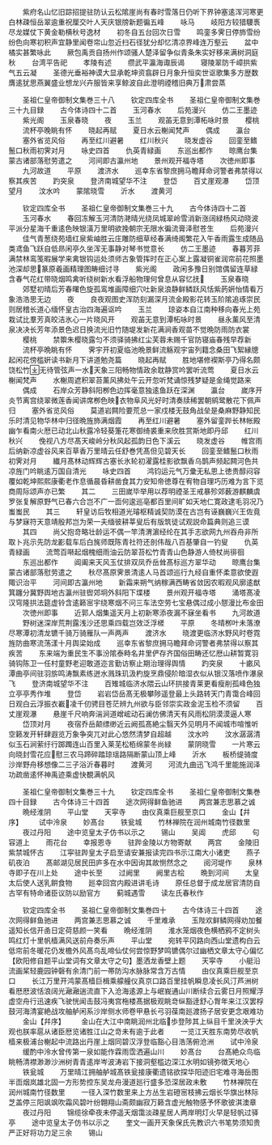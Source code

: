 <!-- { "loadSidebar": true } -->
　　紫府名山忆旧踪招提驻防认云松隂崖尚有春时雪落日仍听下界钟塞逺浑河寒更白林疎恒岳翠逾重祝厘交叶人天庆银牓新题徧五峰
　　咏马
　　岐阳方较猎騕褭尽龙媒仗下黄金勒横秋号逸材
　　初冬自五台回次日雪
　　鸣銮多霁日停斾雪纷纷色向寒初积声宜静里闻卷帘山忽近扫石径犹分却忆清凉界峰连万壑云
　　盆中橘实甚繁咏此
　　厥包禹贡自扬州作颂骚人楚泽留争似青条朱实好移来满树洞庭秋
　　台湾平告祀
　　孝陵有述
　　缵武平瀛海诹辰谒
　　寝陵翠防千嶂拱紫气五云凝
　　圣德光垂裕神谟大显承乾坤资翕辟日月象升恒奕世讴歌集多方歴数膺逺犹思燕翼盛业想龙兴卉服皆来享鲸波自此澄明禋稽旧典万肃尝蒸




　　圣祖仁皇帝御制文集巻三十八
　　钦定四库全书
　　圣祖仁皇帝御制文集巻三十九目録
　　古今体诗四十二首
　　玉河春水
　　后苑漫兴
　　仿二王墨迹
　　紫光阁
　　玉泉春晓
　　夜
　　玉兰
　　观苖无意到潭柘咏时景
　　樱桃
　　流杯亭晚眺有怀
　　晓起再赋
　　夏日水云榭闻梵声
　　偶成
　　瀛台
　　塞外省览风俗
　　再至红川避暑
　　红川秋兴
　　晓发虚谷
　　回銮至鳍鬛口秋雨初霁对月
　　咏史四首
　　仇英青緑画
　　东巡出都作
　　晾鹰台集蒙古诸部落慰劳遣之
　　河间即古瀛州地
　　景州观开福寺塔
　　次徳州即事
　　九河故道
　　平原
　　渡济水
　　巡幸东省黎庶拥马瞻拜命诃警者弗禁得以察其疾苦
　　趵突泉
　　登济南城望华不注
　　登岱
　　百丈崖观瀑
　　岱顶望月
　　汶水吟
　　蒙隂晓雪
　　沂水
　　渡黄河





　　钦定四库全书
　　圣祖仁皇帝御制文集巻三十九
　　古今体诗四十二首
　　玉河春水
　　春回冻解玉河清防滟晴光绕凤城翠岭雪消新涨阔緑杨风动晓波平派分星海千重逺色映银潢万里明欲挽朝宗无限水徧流膏泽慰苍生
　　后苑漫兴
　　佳气青葱绕苑墙红泉紫岫胜云庄雕防细草经春满绮阁繁花入午香雨露生成随品类鸢鱼飞跃自低昻闲亭久坐浑无事静对琴书觉意长
　　仿二王墨迹
　　春暮芳菲满禁林鸾笺暇展学来禽银钩运处须师古象管挥时在正心案上露凝铜雀润帘前花照墨池深却思篆原羲画精理图畴细讨寻
　　紫光阁
　　政闲多豫日别馆偶留连草緑含春气花红带晓烟鸣禽听绕树新水看浮船物理何曾息从容忆抚
　　玉泉春晓
　　郊墅初晴后芳春曙色旋孤鸾堆画障细穴吐新泉浪静鲜鳞跃风恬紫菂姸怡情看万象浩浩思无边
　　夜
　　良夜观图史浑防刻漏深月流金殿影花转玉阶隂追琢崇民则居稽长道心缅怀皇古治四海遍讴吟
　　玉兰
　　琼姿本自江南种移向春光上苑栽试比羣芳真皎洁氷心一片晓风开
　　观苖无意到潭柘咏时景
　　昼永薰风至清泉决决长芳年添景色迟日换流光旧竹随堤发新花满涧香观苗不觉晩防雨防衣裳
　　樱桃
　　禁籞朱樱晓露匀不须驿骑拂红尘芙蓉未赐千官防寝庙春残早荐新
　　流杯亭晩眺有怀
　　霁宇开初夏临池晩景鲜流觞观宇宙列籍念桑田飞絮縁牕起闲花傍槛姸读书新月下讲道勉尧篇
　　晓起再赋
　　胜地堪修褉斯亭乃得名颇饶松竹无待管弦声一水天象三阳畅物情政余耽静赏吟罢听流莺
　　夏日水云榭闻梵声
　　水榭周遮积翠苔薰风拂处午云开忽听梵诵惊残梦疑是金绳觉路来
　　偶成
　　石岸众芳静斜阳栁色边挥毫意独逺鱼跃在深渊
　　瀛台
　　嵗序开炎节离宫绕翠微莲香闻讲席栁色映衣物阜风光好时清奏牍稀罢朝鹓鹭散花下佩声归
　　塞外省览风俗
　　莫道岩闗险要荒总一家戍楼无鼓角战垒是桑麻野静知民乐时清见物华林中归径晩旌斾满烟霞
　　再至红川避暑
　　塞外留銮跸长林帐殿幽乍看南火厯已动北山秋露冷轻葵箑花寒御绮裘重来欣胜赏斯地即丹邱
　　红川秋兴
　　俛视八方尽髙天峻岭分秋风起孤韵日色下溪云
　　晓发虚谷
　　帷宫雨后纳新凉虚谷风来百草香万里晴云任舒巻凭髙但见碧天长
　　回銮至鳍鬛口秋雨初霁对月
　　纎月髙林动辉辉古塞长氷轮初濯露桂影欲飘香乌鹊声频起闗河色共凉旌门吟眺逺万国自清光
　　咏史四首
　　鸿钧运元气万彚无私恩上徳贵醇闷容覆如乾坤熙熙康衢老作息循晨昏耕凿食其力安知帝徳尊在宥物自理巧历难为言下览商周际颂声亦已繁
　　其二
　　三田嵗毕举用以荐明禋圣王戒暴殄郊薮游麒麟虞罗张复解原野气已春六合岂不广一靣何逡巡亳都百里间旷如天地仁寛政逮毛羽况乃蚩蚩民
　　其三
　　轩皇访后牧相道光璿枢精诚契防漠在古岂有诬巍巍兴王佐竟与梦寐符天意靖殷邦岂为荣一夫缅彼耕莘叟后有版筑徒试观説命篇典则追三谟
　　其四
　　尚父抱竒略壮龄运不偶一竿清渭濵经纶在其手志欲网九州吞舟非所取卜兆示先防龙彲载车后白旄师既陈青社符还剖伟哉八百基肇自一钓叟
　　仇英青緑画
　　流莺百啭起烟槐细雨油云防翠苔松竹青青山色静游人倚杖尚徘徊
　　东巡出都作
　　阊阖来天风玉仗排双凤乔岳耸髙标巡方翠华动
　　晾鹰台集蒙古诸部落慰劳遣之
　　秋尽髙原霁景清逺人马首颂巡行九经自重怀柔意欲使遐陬识治平
　　河间即古瀛州地
　　新霜来朔气纳稼满西畴省敛因农暇观风廓逺猷箕躔分冀野舆地古瀛州驻辔郊坰外斜阳下堞楼
　　景州观开福寺塔
　　涌塔髙凌汉穹隆拱法筵虚铃含逺籁宻宇绕寒烟不问三车法空劳七宝悬偶过成小憇漫比布金田
　　次徳州即事
　　近郭人烟集遥天月上初新寒添夜漏不寐坐看书
　　九河故道
　　野树迷深岸荒荆露浅沙还思乘四载岂效泛浮槎
　　平原
　　冬晴栁叶未落潦尽寒潭初清龙镳千骑万骑雁队一声两声
　　渡济水
　　晓渡更临济水野风时卷霓旌防曲寒流荡漾十月舆梁始成
　　巡幸东省黎庶拥马瞻拜命诃警者弗禁得以察其疾苦
　　东来端为重民生不事汾隂泰畤名井里俨存齐国俗田畴还忆厯山耕暂寛羽骑钩陈卫一任村童野老迎敢道迩言勤访察止期治理得舆情
　　趵突泉
　　十畞风潭曲亭间驻羽旂鸣涛飘素练迸水溅珠玑汲杓旋烹鼎侵阶暗湿衣似从银汉落喷作瀑泉飞
　　登济南城望华不注
　　百雉城临济水隈云山环拱接青莱更看瘦削孤峰色独立亭亭秀作堆
　　登岱
　　岩岩岱岳髙无极攀陟遥登最上头路转天门青霭合峰回日观白云浮振衣嶻凌千仞骋目苍茫辨九州欲与臣邻崇实政金泥玉检不须留
　　百丈崖观瀑
　　悬崖千尺响奔湍涧道嶒峵动石澜仿佛清天有风雨松阴漠漠逼人寒
　　岱顶对月
　　夜宿乔岳颠缥缈近云阙孤髙絶尘翳天外见明月不闻城市喧惟听空籁发开轩肆遐览万象争突兀对此心悠然清梦自超越
　　汶水吟
　　汶水潺潺清似玉石涧萦纡行踯躅连山百里入莱芜松栢绵蒙冬尚緑
　　蒙阴晓雪
　　一片寒云向晓封雪花应慰三农马蹄碎踏琼瑶路隔断蒙山顶上峰
　　沂水
　　板桥缇骑度沙岸野舟移想像二三子浴沂春暮时
　　渡黄河
　　河流九曲迅飞鸿千里能施润泽功疏凿逺怀神禹迹乘虚快覩满帆风









　　圣祖仁皇帝御制文集巻三十九
　　钦定四库全书
　　圣祖仁皇帝御制文集巻四十目録
　　古今体诗三十四首
　　途次网得鲜鱼驰进
　　两宫兼志思慕之诚
　　晩经淮阴
　　平山堂
　　天寜寺
　　由仪真乘巨舰至京口
　　金山【幷序】
　　试中泠泉
　　妙髙台
　　铁瓮城
　　竹林禅院在润州城南竹径数里
　　夜过丹阳
　　途中览皇太子仿书以示之
　　锡山
　　吴阊
　　虎邱
　　句容道上
　　雨花台
　　幸报恩寺
　　驻跸金陵以方物寄献
　　两宫
　　金陵旧紫禁城怀古
　　江寜驻跸皇太子启至请安兼报读完四书示江南大小诸吏
　　燕子矶夜泊
　　髙邮湖见居民田庐多在水中因询其故恻然念之
　　阅河堤作
　　泉林寺即子在川上处
　　途中长至
　　过阙里
　　阙里古桧
　　晩到河间
　　太皇太后使人送乳餠食物
　　廵幸回宫内殿进讲毛诗
　　原任总督于成龙居官清防自古罕有特命诸臣议防以励官方
　　蓟城遇雪
　　读左氏春秋作






　　钦定四库全书
　　圣祖仁皇帝御制文集巻四十
　　古今体诗三十四首
　　途次网得鲜鱼驰进
　　两宫兼志思慕之诚
　　千里难承
　　玉陛欢鲜鳞网得劝加餐遥知长信开圅日定荷慈颜一笑看
　　晩经淮阴
　　淮水笼烟夜色横栖鸦不定树头鸣红灯十里帆樯满风送前舟奏乐声
　　平山堂
　　宛转平冈路向西山堂遗构白云低帘前冬暖花仍发檐外风髙鸟乱啼仙仗何尝惊野梦鸣镳偶尔过幽栖文章太守心偏忆【欧阳修自题平山堂词有文章太守之句】墨洒龙香壁上题
　　天寜寺
　　小艇沿流画桨轻鹿园钟磬有余清门前一帯防沟水脉脉常含万古情
　　由仪真乘巨舰至京口
　　长江万里开鸿蒙髙樯巨楫乘艨艟仪真京口路百里挂帆瞬息凌长风汀芦洲树看厯厯波恬浪阔光瀜瀜遄流直下入沧海逺源上与岷峩通山川断续合云雾日月照耀浮虚空舟行迅速疾飞驶恍闻击鼓冯夷宫柂楼髙据极观眺竒纵豁逹舒心胷年来江汉罢桴鼓河海清宴絶战攻舳舻闲系沙岸侧水师卷甲悬长弓羽葆南廵渡扬子居安更念艰难功
　　金山【幷序】
　　金山在大江中南眺润州北临歩登陟其上纵目千里泱泱乎大观也朕率扈从诸臣厯览诸胜江山之竒未有逾于此者
　　一览江天胜东南势尽收帆樯来极浦台榭起中流路出丹崖上烟同碧汉浮登临豁心目浩荡俯沧洲
　　试中泠泉
　　缓酌中泠水曾传第一泉如能作霖雨霑洒遍山川
　　妙髙台
　　台髙絶众鸟临眺畅清襟渺渺沙洲树青青逺岸岑波涛岩下接洞壑槛边深江水明如镜弥徴天地心
　　铁瓮城
　　万里晴江拥舳舻城髙铁瓮接康衢遗铭欲探华阳迹旧宅难寻海岳图半靣烟岚雄北固一方形势控东吴龙舟漫道廵行盛多恐深居政未敷
　　竹林禅院在润州城南竹径数里
　　一径入深竹数里来上方丛生岩磴宻枝拂云烟长华旗出林际芝盖停三阳飒飒吹霜风碧叶纷翺翔山斋颇幽寂万籁含虚光触物感予怀歌彼淇澳章
　　夜过丹阳
　　锦缆徐牵夜未停遥天烟霭淡疎星居人两岸明灯火早是轻帆过驿亭
　　途中览皇太子仿书以示之
　　奎文一画开天象保氏先教识六书笔势须知贵严正好将功力足三余
　　锡山
